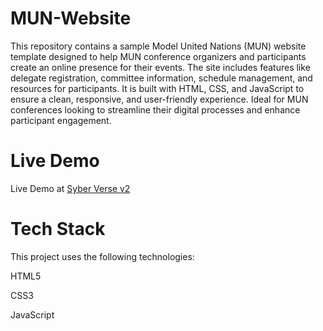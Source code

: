 # MUN-Website
This repository contains a sample Model United Nations (MUN) website template designed to help MUN conference organizers and participants create an online presence for their events. The site includes features like delegate registration, committee information, schedule management, and resources for participants. It is built with HTML, CSS, and JavaScript to ensure a clean, responsive, and user-friendly experience. Ideal for MUN conferences looking to streamline their digital processes and enhance participant engagement.
# Live Demo
Live Demo at [Syber Verse v2](https://sakshamdev2005.github.io/SyberVerse-v2/)

# Tech Stack

This project uses the following technologies:

HTML5

CSS3

JavaScript 
